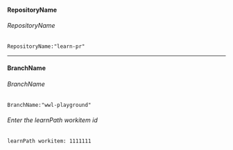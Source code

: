 

#### RepositoryName	
###### RepositoryName
```
RepositoryName:"learn-pr"
```

---

#### BranchName	
###### BranchName
```
BranchName:"wwl-playground"
```

###### Enter the learnPath workitem id
```
learnPath workitem: 1111111
```